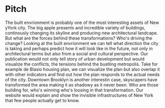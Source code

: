 # Pitch
The built envrionment is probably one of the most interesting assets of New yYork city. 
The big apple presents and incredible variety of buildings, continously changing its skyline and producing new architectural landcape. 
But what are the forces behind these transformations? Who's driving the change? 
Looking at the built envrionment we can tell what direction the city is taking and perhaps predict how it will look
like in the future, not only in architectural terms but also from a social and cultural perspective. 
Our publication would not only tell story of urban development but would visualize the conflicts, the tensions behind the bustling 
metropolis. 
Take for example de Blasio housing plan, we can visualize the plan but also overlap it with other indicators 
and find out how the plan responds to the actual needs of the city. 
Downtown Brooklyn is another interestin case, skyscapers have transformed the area making it as shadowy as it never been. 
Who are those building for, who's winning who's loosing in that transformation. 
Our website would explain and show the invisible infrastructures of New York that few people actually get to know.  

